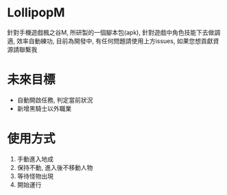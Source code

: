 # LollipopM
針對手機遊戲楓之谷M, 所研製的一個腳本包(apk), 針對遊戲中角色技能下去做調適, 效率自動練功, 目前為開發中, 有任何問題請使用上方issues, 如果您想貢獻資源請聯繫我

# 未來目標
- 自動開啟任務, 判定當前狀況
- 新增黑騎士以外職業

# 使用方式
1. 手動進入地成
2. 保持不動, 進入後不移動人物
3. 等待怪物出現
4. 開始運行